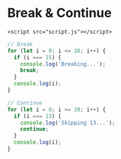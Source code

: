 <!DOCTYPE html>
<html lang="en">
  <head>
    <meta charset="UTF-8" />
    <meta http-equiv="X-UA-Compatible" content="IE=edge" />
    <meta name="viewport" content="width=device-width, initial-scale=1.0" />
    <title>Break & Continue</title>
  </head>
  <body>
    <h1>Break & Continue</h1>

    <script src="script.js"></script>
  </body>
</html>

```js
// Break
for (let i = 0; i <= 20; i++) {
  if (i === 15) {
    console.log('Breaking...');
    break;
  }
  console.log(i);
}

// Continue
for (let i = 0; i <= 20; i++) {
  if (i === 13) {
    console.log('Skipping 13...');
    continue;
  }
  console.log(i);
}
